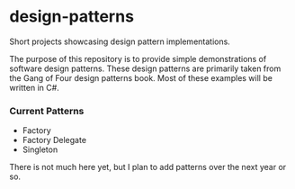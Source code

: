 # design-patterns
Short projects showcasing design pattern implementations.

The purpose of this repository is to provide simple demonstrations of software design patterns.
These design patterns are primarily taken from the Gang of Four design patterns book. Most of
these examples will be written in C#.

### Current Patterns
* Factory
* Factory Delegate
* Singleton

There is not much here yet, but I plan to add patterns over the next year or so.
